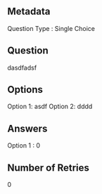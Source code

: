## Metadata
Question Type : Single Choice

## Question
dasdfadsf

## Options
Option 1: asdf
Option 2: dddd

## Answers
Option 1 : 0

## Number of Retries
0

